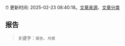 :alarm_clock: 更新时间: 2025-02-23 08:40:18。[文章来源](/README.md)、[文章分类](/TAGS.md)

## 报告


> 关键字：`报告`、`月报`



